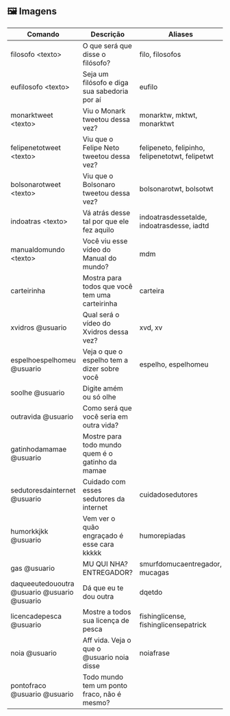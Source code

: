 ## 🖼️ Imagens
| Comando | Descrição  | Aliases |
|--|--|--|
|filosofo \<texto>| O que será que disse o filósofo? | filo, filosofos |
|eufilosofo \<texto>| Seja um filósofo e diga sua sabedoria por aí | eufilo |
|monarktweet \<texto>| Viu o Monark tweetou dessa vez? | monarktw, mktwt, monarktwt |
|felipenetotweet \<texto>| Viu que o Felipe Neto tweetou dessa vez? | felipeneto, felipinho, felipenetotwt, felipetwt |
|bolsonarotweet \<texto>| Viu que o Bolsonaro tweetou dessa vez? | bolsonarotwt, bolsotwt |
|indoatras \<texto>| Vá atrás desse tal por que ele fez aquilo | indoatrasdessetalde, indoatrasdesse, iadtd |
|manualdomundo \<texto>| Você viu esse vídeo do Manual do mundo? | mdm |
|carteirinha| Mostra para todos que você tem uma carteirinha |carteira|
|xvidros @usuario| Qual será o vídeo do Xvidros dessa vez? |xvd, xv|
|espelhoespelhomeu @usuario| Veja o que o espelho tem a dizer sobre você |espelho, espelhomeu|
|soolhe @usuario| Digite amém ou só olhe ||
|outravida @usuario| Como será que você seria em outra vida? ||
|gatinhodamamae @usuario| Mostre para todo mundo quem é o gatinho da mamae ||
|sedutoresdainternet @usuario| Cuidado com esses sedutores da internet |cuidadosedutores|
|humorkkjkk @usuario| Vem ver o quão engraçado é esse cara kkkkk |humorepiadas|
|gas @usuario| MU QUI NHA? ENTREGADOR? |smurfdomucaentregador, mucagas|
|daqueeutedououtra @usuario @usuario @usuario| Dá que eu te dou outra |dqetdo|
|licencadepesca @usuario| Mostre a todos sua licença de pesca |fishinglicense, fishinglicensepatrick|
|noia @usuario| Aff vida. Veja o que o @usuario noia disse |noiafrase|
|pontofraco @usuario @usuario| Todo mundo tem um ponto fraco, não é mesmo? ||
